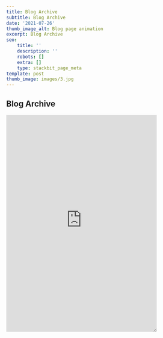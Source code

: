 ```yaml
---
title: Blog Archive
subtitle: Blog Archive
date: '2021-07-26'
thumb_image_alt: Blog page animation
excerpt: Blog Archive
seo:
    title: ''
    description: ''
    robots: []
    extra: []
    type: stackbit_page_meta
template: post
thumb_image: images/3.jpg
---
```


## Blog Archive

 <iframe  style="z-index:-1!important; overflow:scroll;resize:both;"  width="400" height="575"
            src="https://bgoonz.blogspot.com/"  
           frameborder="0" allow="accelerometer; autoplay; clipboard-write;
            encrypted-media; gyroscope; picture-in-picture" allowfullscreen></iframe>
